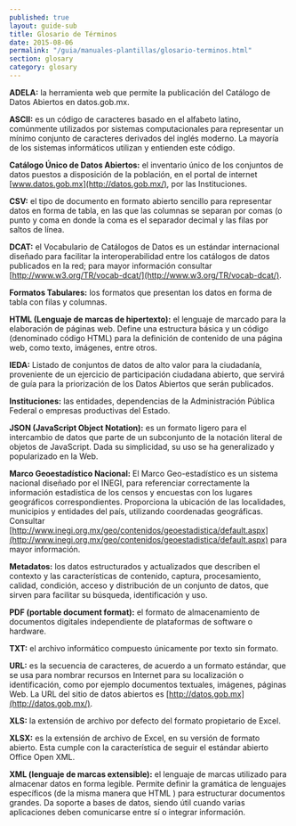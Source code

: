 ```yaml
---
published: true
layout: guide-sub
title: Glosario de Términos
date: 2015-08-06
permalink: "/guia/manuales-plantillas/glosario-terminos.html"
section: glosary
category: glosary
---
```

**ADELA:** la herramienta web que permite la publicación del Catálogo de Datos Abiertos en datos.gob.mx.

**ASCII:** es un código de caracteres basado en el alfabeto latino, comúnmente utilizados por sistemas computacionales para representar un mínimo conjunto de caracteres derivados del inglés moderno. La mayoría de los sistemas informáticos utilizan y entienden este código.

**Catálogo Único de Datos Abiertos:** el inventario único de los conjuntos de datos puestos a disposición de la población, en el portal de internet [www.datos.gob.mx](http://datos.gob.mx/), por las Instituciones.

**CSV:** el tipo de documento en formato abierto sencillo para representar datos en forma de tabla, en las que las columnas se separan por comas (o punto y coma en donde la coma es el separador decimal y las filas por saltos de línea.

**DCAT:** el Vocabulario de Catálogos de Datos es un estándar internacional diseñado para facilitar la interoperabilidad entre los catálogos de datos publicados en la red; para mayor información consultar [http://www.w3.org/TR/vocab-dcat/](http://www.w3.org/TR/vocab-dcat/).

**Formatos Tabulares:** los formatos que presentan los datos en forma de tabla con filas y columnas.

**HTML (Lenguaje de marcas de hipertexto):** el lenguaje de marcado para la elaboración de páginas web. Define una estructura básica y un código (denominado código HTML) para la definición de contenido de una página web, como texto, imágenes, entre otros.

**IEDA:** Listado de conjuntos de datos de alto valor para la ciudadanía, proveniente de un ejercicio de participación ciudadana abierto, que servirá de guía para la priorización de los Datos Abiertos que serán publicados.  

**Instituciones:** las entidades, dependencias de la Administración Pública Federal o empresas productivas del Estado.

**JSON (JavaScript Object Notation):** es un formato ligero para el intercambio de datos que parte de un subconjunto de la notación literal de objetos de JavaScript. Dada su simplicidad, su uso se ha generalizado y popularizado en la Web.

**Marco Geoestadístico Nacional:** El Marco Geo-estadístico es un sistema nacional diseñado por el INEGI, para referenciar correctamente la información estadística de los censos y encuestas con los lugares geográficos correspondientes. Proporciona la ubicación de las localidades, municipios y entidades del país, utilizando coordenadas geográficas. Consultar [http://www.inegi.org.mx/geo/contenidos/geoestadistica/default.aspx](http://www.inegi.org.mx/geo/contenidos/geoestadistica/default.aspx) para mayor información.

**Metadatos:** los datos estructurados y actualizados que describen el contexto y las características de contenido, captura, procesamiento, calidad, condición, acceso y distribución de un conjunto de datos, que sirven para facilitar su búsqueda, identificación y uso.

**PDF (portable document format):** el formato de almacenamiento de documentos digitales independiente de plataformas de software o hardware.

**TXT:** el archivo informático compuesto únicamente por texto sin formato.

**URL:** es la secuencia de caracteres, de acuerdo a un formato estándar, que se usa para nombrar recursos en Internet para su localización o identificación, como por ejemplo documentos textuales, imágenes, páginas Web. La URL del sitio de datos abiertos es [http://datos.gob.mx](http://datos.gob.mx/).

**XLS:** la extensión de archivo por defecto del formato propietario de Excel.

**XLSX:** es la extensión de archivo de Excel, en su versión de formato abierto. Esta cumple con la característica de seguir el estándar abierto Office Open XML.

**XML (lenguaje de marcas extensible):** el lenguaje de marcas utilizado para almacenar datos en forma legible. Permite definir la gramática de lenguajes específicos (de la misma manera que HTML ) para estructurar documentos grandes. Da soporte a bases de datos, siendo útil cuando varias aplicaciones deben comunicarse entre sí o integrar información.
